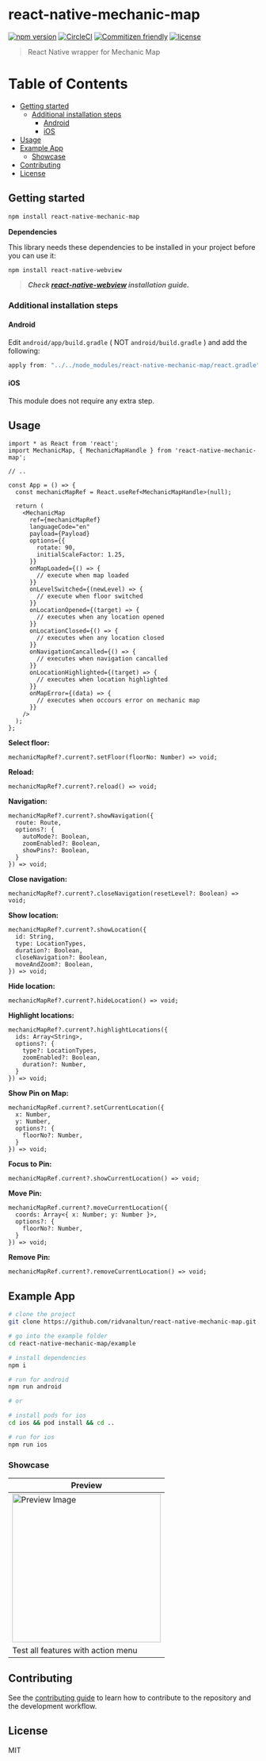 # react-native-mechanic-map <!-- omit in toc -->

[![npm version](https://img.shields.io/npm/v/react-native-mechanic-map.svg)](https://npmjs.com/package/react-native-mechanic-map)
[![CircleCI](https://circleci.com/gh/ridvanaltun/react-native-mechanic-map/tree/master.svg?style=shield)](https://circleci.com/gh/ridvanaltun/react-native-mechanic-map/tree/master)
[![Commitizen friendly](https://img.shields.io/badge/commitizen-friendly-brightgreen.svg)](http://commitizen.github.io/cz-cli/)
[![license](https://img.shields.io/npm/l/react-native-mechanic-map.svg)](https://github.com/ridvanaltun/react-native-mechanic-map/blob/master/LICENSE)

> React Native wrapper for Mechanic Map

# Table of Contents <!-- omit in toc -->

- [Getting started](#getting-started)
  - [Additional installation steps](#additional-installation-steps)
    - [Android](#android)
    - [iOS](#ios)
- [Usage](#usage)
- [Example App](#example-app)
  - [Showcase](#showcase)
- [Contributing](#contributing)
- [License](#license)

## Getting started

```sh
npm install react-native-mechanic-map
```

**Dependencies**

This library needs these dependencies to be installed in your project before you can use it:

```sh
npm install react-native-webview
```

> **_Check [react-native-webview](https://github.com/react-native-webview/react-native-webview) installation guide._**

### Additional installation steps

#### Android

Edit `android/app/build.gradle` ( NOT `android/build.gradle` ) and add the following:

```groovy
apply from: "../../node_modules/react-native-mechanic-map/react.gradle"
```

#### iOS

This module does not require any extra step.

## Usage

```tsx
import * as React from 'react';
import MechanicMap, { MechanicMapHandle } from 'react-native-mechanic-map';

// ..

const App = () => {
  const mechanicMapRef = React.useRef<MechanicMapHandle>(null);

  return (
    <MechanicMap
      ref={mechanicMapRef}
      languageCode="en"
      payload={Payload}
      options={{
        rotate: 90,
        initialScaleFactor: 1.25,
      }}
      onMapLoaded={() => {
        // execute when map loaded
      }}
      onLevelSwitched={(newLevel) => {
        // execute when floor switched
      }}
      onLocationOpened={(target) => {
        // executes when any location opened
      }}
      onLocationClosed={() => {
        // executes when any location closed
      }}
      onNavigationCancalled={() => {
        // executes when navigation cancalled
      }}
      onLocationHighlighted={(target) => {
        // executes when location highlighted
      }}
      onMapError={(data) => {
        // executes when occours error on mechanic map
      }}
    />
  );
};
```

**Select floor:**

```tsx
mechanicMapRef?.current?.setFloor(floorNo: Number) => void;
```

**Reload:**

```tsx
mechanicMapRef?.current?.reload() => void;
```

**Navigation:**

```tsx
mechanicMapRef?.current?.showNavigation({
  route: Route,
  options?: {
    autoMode?: Boolean,
    zoomEnabled?: Boolean,
    showPins?: Boolean,
  }
}) => void;
```

**Close navigation:**

```tsx
mechanicMapRef?.current?.closeNavigation(resetLevel?: Boolean) => void;
```

**Show location:**

```tsx
mechanicMapRef?.current?.showLocation({
  id: String,
  type: LocationTypes,
  duration?: Boolean,
  closeNavigation?: Boolean,
  moveAndZoom?: Boolean,
}) => void;
```

**Hide location:**

```tsx
mechanicMapRef?.current?.hideLocation() => void;
```

**Highlight locations:**

```tsx
mechanicMapRef?.current?.highlightLocations({
  ids: Array<String>,
  options?: {
    type?: LocationTypes,
    zoomEnabled?: Boolean,
    duration?: Number,
  }
}) => void;
```

**Show Pin on Map:**

```tsx
mechanicMapRef.current?.setCurrentLocation({
  x: Number,
  y: Number,
  options?: {
    floorNo?: Number,
  }
}) => void;
```

**Focus to Pin:**

```tsx
mechanicMapRef.current?.showCurrentLocation() => void;
```

**Move Pin:**

```tsx
mechanicMapRef.current?.moveCurrentLocation({
  coords: Array<{ x: Number; y: Number }>,
  options?: {
    floorNo?: Number,
  }
}) => void;
```

**Remove Pin:**

```tsx
mechanicMapRef.current?.removeCurrentLocation() => void;
```

## Example App

```sh
# clone the project
git clone https://github.com/ridvanaltun/react-native-mechanic-map.git

# go into the example folder
cd react-native-mechanic-map/example

# install dependencies
npm i

# run for android
npm run android

# or

# install pods for ios
cd ios && pod install && cd ..

# run for ios
npm run ios
```

### Showcase

| Preview                                                           |
| ----------------------------------------------------------------- |
| <img src="docs/preview.png" alt="Preview Image" width="300px"  /> |
| Test all features with action menu                                |

## Contributing

See the [contributing guide](CONTRIBUTING.md) to learn how to contribute to the repository and the development workflow.

## License

MIT
